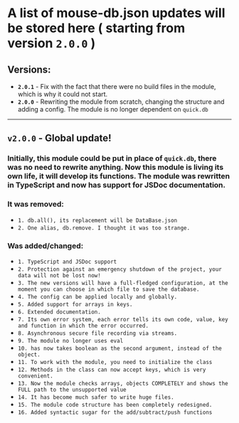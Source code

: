 # A list of mouse-db.json updates will be stored here ( starting from version `2.0.0` )
## Versions:
- **`2.0.1`** - Fix with the fact that there were no build files in the module, which is why it could not start.
- **`2.0.0`** - Rewriting the module from scratch, changing the structure and adding a config. The module is no longer dependent on `quick.db`
---
## **`v2.0.0`** - Global update!
### Initially, this module could be put in place of `quick.db`, there was no need to rewrite anything. Now this module is living its own life, it will develop its functions. The module was rewritten in **TypeScript** and now has support for **JSDoc** documentation.
### It was removed:
- `1. db.all(), its replacement will be DataBase.json`
- `2. One alias, db.remove. I thought it was too strange.`
### Was added/changed:
- `1. TypeScript and JSDoc support`
- `2. Protection against an emergency shutdown of the project, your data will not be lost now!`
- `3. The new versions will have a full-fledged configuration, at the moment you can choose in which file to save the database.`
- `4. The config can be applied locally and globally.`
- `5. Added support for arrays in keys.`
- `6. Extended documentation.`
- `7. Its own error system, each error tells its own code, value, key and function in which the error occurred.`
- `8. Asynchronous secure file recording via streams.`
- `9. The module no longer uses eval`
- `10. has now takes boolean as the second argument, instead of the object.`
- `11. To work with the module, you need to initialize the class`
- `12. Methods in the class can now accept keys, which is very convenient.`
- `13. Now the module checks arrays, objects COMPLETELY and shows the FULL path to the unsupported value`
- `14. It has become much safer to write huge files.`
- `15. The module code structure has been completely redesigned.`
- `16. Added syntactic sugar for the add/subtract/push functions`